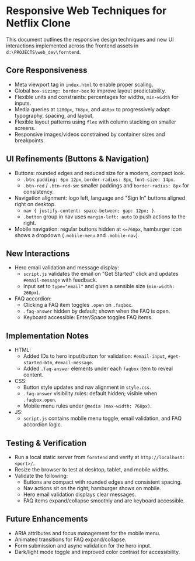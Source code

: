 # Responsive Web Techniques for Netflix Clone

This document outlines the responsive design techniques and new UI interactions implemented across the frontend assets in `d:\PROJECTS\web_dev\forntend`.

## Core Responsiveness
- Meta viewport tag in `index.html` to enable proper scaling.
- Global `box-sizing: border-box` to improve layout predictability.
- Flexible units and constraints: percentages for widths, `min-width` for inputs.
- Media queries at `1200px`, `768px`, and `480px` to progressively adapt typography, spacing, and layout.
- Flexible layout patterns using `flex` with column stacking on smaller screens.
- Responsive images/videos constrained by container sizes and breakpoints.

## UI Refinements (Buttons & Navigation)
- Buttons: rounded edges and reduced size for a modern, compact look.
  - `.btn`: `padding: 6px 12px`, `border-radius: 8px`, `font-size: 14px`.
  - `.btn-red` / `.btn-red-sm`: smaller paddings and `border-radius: 8px` for consistency.
- Navigation alignment: logo left, language and "Sign In" buttons aligned right on desktop.
  - `nav { justify-content: space-between; gap: 12px; }`.
  - `.button` group in nav uses `margin-left: auto` to push actions to the right.
- Mobile navigation: regular buttons hidden at `<=768px`, hamburger icon shows a dropdown (`.mobile-menu` and `.mobile-nav`).

## New Interactions
- Hero email validation and message display:
  - `script.js` validates the email on "Get Started" click and updates `#email-message` with feedback.
  - Input set to `type="email"` and given a sensible size (`min-width: 260px`).
- FAQ accordion:
  - Clicking a FAQ item toggles `.open` on `.faqbox`.
  - `.faq-answer` hidden by default; shown when the FAQ is open.
  - Keyboard accessible: Enter/Space toggles FAQ items.

## Implementation Notes
- HTML:
  - Added IDs to hero input/button for validation: `#email-input`, `#get-started-btn`, `#email-message`.
  - Added `.faq-answer` elements under each `faqbox` item to reveal content.
- CSS:
  - Button style updates and nav alignment in `style.css`.
  - `.faq-answer` visibility rules: default hidden; visible when `.faqbox.open`.
  - Mobile menu rules under `@media (max-width: 768px)`.
- JS:
  - `script.js` contains mobile menu toggle, email validation, and FAQ accordion logic.

## Testing & Verification
- Run a local static server from `forntend` and verify at `http://localhost:<port>/`.
- Resize the browser to test at desktop, tablet, and mobile widths.
- Validate the following:
  - Buttons are compact with rounded edges and consistent spacing.
  - Nav actions sit on the right; hamburger shows on mobile.
  - Hero email validation displays clear messages.
  - FAQ items expand/collapse smoothly and are keyboard accessible.

## Future Enhancements
- ARIA attributes and focus management for the mobile menu.
- Animated transitions for FAQ expand/collapse.
- Form submission and async validation for the hero input.
- Dark/light mode toggle and improved color contrast for accessibility.